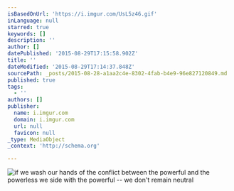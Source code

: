```yaml
---
isBasedOnUrl: 'https://i.imgur.com/UsL5z46.gif'
inLanguage: null
starred: true
keywords: []
description: ''
author: []
datePublished: '2015-08-29T17:15:58.902Z'
title: ''
dateModified: '2015-08-29T17:14:37.848Z'
sourcePath: _posts/2015-08-28-a1aa2c4e-8302-4fab-b4e9-96e827120849.md
published: true
tags:
  - ''
authors: []
publisher:
  name: i.imgur.com
  domain: i.imgur.com
  url: null
  favicon: null
_type: MediaObject
_context: 'http://schema.org'

---
```

![if we wash our hands of the conflict between the powerful and the powerless we side with the powerful -- we don't remain neutral](https://i.imgur.com/UsL5z46.gif)
